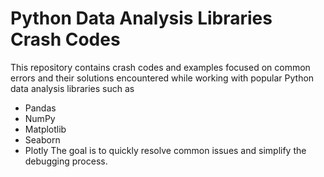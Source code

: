 # Python Data Analysis Libraries Crash Codes

This repository contains crash codes and examples focused on common errors 
and their solutions encountered while working with popular Python data analysis libraries such as 
* Pandas
* NumPy
* Matplotlib
* Seaborn
* Plotly
The goal is to quickly resolve common issues and simplify the debugging process.
